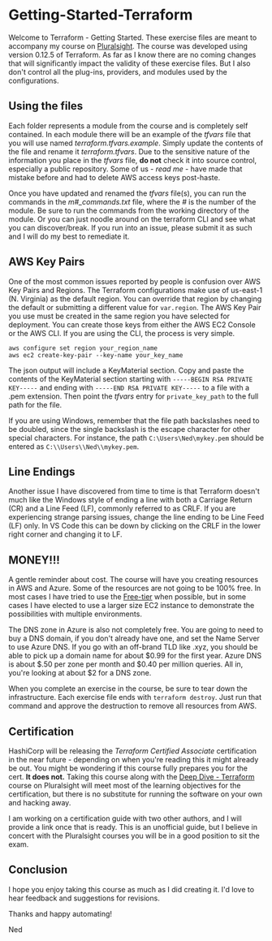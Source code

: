 # Getting-Started-Terraform
Welcome to Terraform - Getting Started.  These exercise files are meant to accompany my course on [Pluralsight](https://app.pluralsight.com/library/courses/terraform-getting-started).  The course was developed using version 0.12.5 of Terraform.  As far as I know there are no coming changes that will significantly impact the validity of these exercise files.  But I also don't control all the plug-ins, providers, and modules used by the configurations. 

## Using the files

Each folder represents a module from the course and is completely self contained.  In each module there will be an example of the *tfvars* file that you will use named *terraform.tfvars.example*.  Simply update the contents of the file and rename it *terraform.tfvars*.  Due to the sensitive nature of the information you place in the *tfvars* file, **do not** check it into source control, especially a public repository.  Some of us - *read me* - have made that mistake before and had to delete AWS access keys post-haste.

Once you have updated and renamed the *tfvars* file(s), you can run the commands in the *m#_commands.txt* file, where the *#* is the number of the module.  Be sure to run the commands from the working directory of the module.  Or you can just noodle around on the terraform CLI and see what you can discover/break.  If you run into an issue, please submit it as such and I will do my best to remediate it.

## AWS Key Pairs

One of the most common issues reported by people is confusion over AWS Key Pairs and Regions.  The Terraform configurations make use of us-east-1 (N. Virginia) as the default region.  You can override that region by changing the default or submitting a different value for `var.region`.  The AWS Key Pair you use must be created in the same region you have selected for deployment.  You can create those keys from either the AWS EC2 Console or the AWS CLI.  If you are using the CLI, the process is very simple.

```console
aws configure set region your_region_name
aws ec2 create-key-pair --key-name your_key_name
```

The json output will include a KeyMaterial section.  Copy and paste the contents of the KeyMaterial section starting with `-----BEGIN RSA PRIVATE KEY-----` and ending with `-----END RSA PRIVATE KEY-----` to a file with a .pem extension.  Then point the *tfvars* entry for `private_key_path` to the full path for the file.

If you are using Windows, remember that the file path backslashes need to be doubled, since the single backslash is the escape character for other special characters.  For instance, the path `C:\Users\Ned\mykey.pem` should be entered as `C:\\Users\\Ned\\mykey.pem`.

## Line Endings

Another issue I have discovered from time to time is that Terraform doesn't much like the Windows style of ending a line with both a Carriage Return (CR) and a Line Feed (LF), commonly referred to as CRLF.  If you are experiencing strange parsing issues, change the line ending to be Line Feed (LF) only.  In VS Code this can be down by clicking on the CRLF in the lower right corner and changing it to LF.

## MONEY!!!

A gentle reminder about cost.  The course will have you creating resources in AWS and Azure.  Some of the resources are not going to be 100% free.  In most cases I have tried to use the [Free-tier](https://aws.amazon.com/free/) when possible, but in some cases I have elected to use a larger size EC2 instance to demonstrate the possibilities with multiple environments.  

The DNS zone in Azure is also not completely free.  You are going to need to buy a DNS domain, if you don't already have one, and set the Name Server to use Azure DNS.  If you go with an off-brand TLD like .xyz, you should be able to pick up a domain name for about $0.99 for the first year.  Azure DNS is about $.50 per zone per month and $0.40 per million queries.  All in, you're looking at about $2 for a DNS zone.

When you complete an exercise in the course, be sure to tear down the infrastructure.  Each exercise file ends with `terraform destroy`.  Just run that command and approve the destruction to remove all resources from AWS.

## Certification

HashiCorp will be releasing the *Terraform Certified Associate* certification in the near future - depending on when you're reading this it might already be out.  You might be wondering if this course fully prepares you for the cert.  **It does not.**  Taking this course along with the [Deep Dive - Terraform](https://app.pluralsight.com/library/courses/deep-dive-terraform) course on Pluralsight will meet most of the learning objectives for the certification, but there is no substitute for running the software on your own and hacking away.

I am working on a certification guide with two other authors, and I will provide a link once that is ready.  This is an unofficial guide, but I believe in concert with the Pluralsight courses you will be in a good position to sit the exam.

## Conclusion

I hope you enjoy taking this course as much as I did creating it.  I'd love to hear feedback and suggestions for revisions.

Thanks and happy automating!

Ned